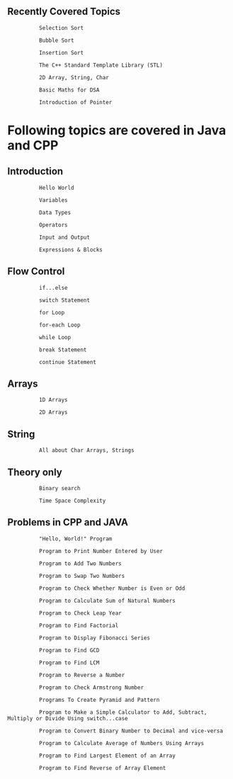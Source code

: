 ## Recently Covered Topics	

              Selection Sort

              Bubble Sort

              Insertion Sort
  
              The C++ Standard Template Library (STL)

              2D Array, String, Char

              Basic Maths for DSA

              Introduction of Pointer


# Following topics are covered in Java and CPP	
##         Introduction
              Hello World 

              Variables

              Data Types

              Operators
 
              Input and Output

              Expressions & Blocks

##         Flow Control
              if...else

              switch Statement

              for Loop

              for-each Loop

              while Loop

              break Statement

              continue Statement


##         Arrays
              1D Arrays
              
              2D Arrays

##         String
              All about Char Arrays, Strings

##         Theory only
              Binary search

              Time Space Complexity


##         Problems in CPP and JAVA
              "Hello, World!" Program

              Program to Print Number Entered by User
			  
              Program to Add Two Numbers
			  
              Program to Swap Two Numbers
			  
              Program to Check Whether Number is Even or Odd
			  
              Program to Calculate Sum of Natural Numbers
			  
              Program to Check Leap Year
			  
              Program to Find Factorial
			  
              Program to Display Fibonacci Series
			  
              Program to Find GCD
			  
              Program to Find LCM
			  
              Program to Reverse a Number
			  
              Program to Check Armstrong Number
			  
              Programs To Create Pyramid and Pattern
			  
              Program to Make a Simple Calculator to Add, Subtract, Multiply or Divide Using switch...case
			  
              Program to Convert Binary Number to Decimal and vice-versa
			  
              Program to Calculate Average of Numbers Using Arrays
			  
              Program to Find Largest Element of an Array
			  
              Program to Find Reverse of Array Element
			  
			  
			  
			  
			  
			  
			
			  
			  
